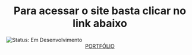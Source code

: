 <div align="center">
<h1>Para acessar o site basta clicar no link abaixo</h1>
</div>

<div>
<img src="https://img.shields.io/badge/STATUS-EM_DESENVOLVIMENTO-green" alt="Status: Em Desenvolvimento">
</div>


<div align="center">
  <a href="https://bruninlins.github.io/PESSOAL/">PORTFÓLIO</a>
</div>
